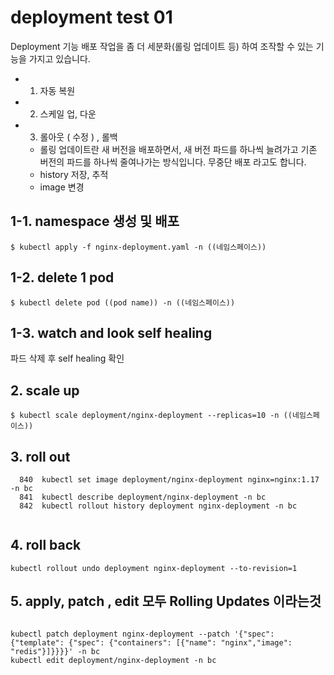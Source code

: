 # deployment test 01
Deployment 기능
배포 작업을 좀 더 세분화(롤링 업데이트 등) 하여 조작할 수 있는 기능을 가지고 있습니다.

- 1. 자동 복원
- 2. 스케일 업, 다운
- 3. 롤아웃 ( 수정 ) , 롤백 
  * 롤링 업데이트란 새 버전을 배포하면서, 새 버전 파드를 하나씩 늘려가고 기존 버전의 파드를 하나씩 줄여나가는 방식입니다. 무중단 배포 라고도 합니다.
  * history 저장, 추적  
  * image 변경




## 1-1. namespace 생성 및 배포
```
$ kubectl apply -f nginx-deployment.yaml -n ((네임스페이스))

```
## 1-2. delete 1 pod 
```
$ kubectl delete pod ((pod name)) -n ((네임스페이스))

```
## 1-3. watch and look self healing 
파드 삭제 후 self healing 확인

## 2. scale up
```
$ kubectl scale deployment/nginx-deployment --replicas=10 -n ((네임스페이스))
```


## 3. roll out 

```
  840  kubectl set image deployment/nginx-deployment nginx=nginx:1.17 -n bc
  841  kubectl describe deployment/nginx-deployment -n bc
  842  kubectl rollout history deployment nginx-deployment -n bc


```
## 4. roll back

```
kubectl rollout undo deployment nginx-deployment --to-revision=1

```


## 5. apply, patch , edit 모두 Rolling Updates 이라는것
```

kubectl patch deployment nginx-deployment --patch '{"spec": {"template": {"spec": {"containers": [{"name": "nginx","image": "redis"}]}}}}' -n bc
kubectl edit deployment/nginx-deployment -n bc

```
